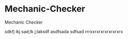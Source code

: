 # Mechanic-Checker
Mechanic Checker


sdkfj lkj sad;lk j;laksdf asdfsada sdfsad rrrxxrxrxrxrxrxrxrx
